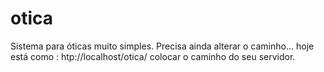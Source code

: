 # otica
Sistema para óticas muito simples.
Precisa ainda alterar o caminho...
hoje está como :   htp://localhost/otica/
colocar o caminho do seu servidor.
